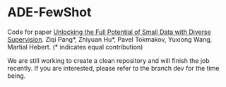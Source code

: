 # ADE-FewShot

Code for paper [Unlocking the Full Potential of Small Data with Diverse Supervision](https://arxiv.org/abs/1911.12911). Ziqi Pang\*, Zhiyuan Hu\*, Pavel Tokmakov, Yuxiong Wang, Martial Hebert. (\* indicates equal contribution)

We are still working to create a clean repository and will finish the job recently. If you are interested, please refer to the branch dev for the time being.
